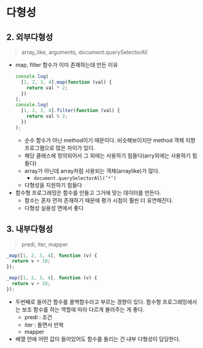 # 다형성

## 2. 외부다형성

> array_like, arguments, document.querySelectorAll

- map, filter 함수가 이미 존재하는데 만든 이유
  ```jsx
  console.log(
    [1, 2, 3, 4].map(function (val) {
      return val * 2;
    })
  );
  console.log(
    [1, 2, 3, 4].filter(function (val) {
      return val % 2;
    })
  );
  ```
  - 순수 함수가 아닌 method이기 때문이다. 비슷해보이지만 method 객체 지향 프로그램으로 많은 차이가 있다.
  - 해당 클래스에 정의되어서 그 외에는 사용하기 힘들다(arry외에는 사용하기 힘들다)
  - array가 아닌데 array처럼 사용되는 객체(arraylike)가 많다.
    - `document.querySelectorAll(’*’)`
  - 다형성을 지원하기 힘들다
- 함수형 프로그래밍은 함수를 만들고 그거에 맞는 데이터를 만든다.
  - 함수는 혼자 먼저 존재하기 때문에 평가 시점이 훨씬 더 유연해진다.
  - 다형성 실용성 면에서 좋다

## 3. 내부다형성

> predi, iter, mapper

```jsx
_map([1, 2, 3, 4], function (v) {
  return v + 10;
});

_map([1, 2, 3, 4], function (v) {
  return v + 10;
});
```

- 두번째로 들어간 함수를 콜백함수라고 부르는 경향이 있다. 함수형 프로그래밍에서는 보조 함수를 하는 역할에 따라 다르게 불러주는 게 좋다.
  - predi : 조건
  - iter : 돌면서 반복
  - mapper
- 배열 안에 어떤 값이 들어있어도 함수를 돌리는 건 내부 다형성이 담당한다.
